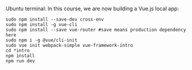 Ubuntu terminal:
In this course, we are now building a Vue.js local app:
```
sudo npm install --save-dev cross-env
sudo npm install -g vue-cli
sudo npm install --save vue-router #save means production dependency here
sudo npm i -g @vue/cli-init
sudo vue init webpack-simple vue-framework-intro
cd *intro
npm install
npm run dev
```
